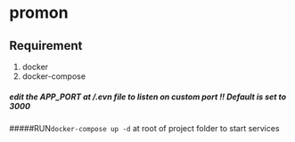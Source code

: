 # promon
## Requirement
1. docker
2. docker-compose

##### edit the APP_PORT at /.evn file to listen on custom port !! Default is set to 3000
#####RUN``docker-compose up -d`` at root of project folder to start services
